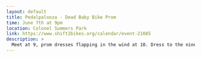 ```yaml
---
layout: default
title: Pedalpalooza - Dead Baby Bike Prom
time: June 7th at 9pm
location: Colonel Summers Park
link: https://www.shift2bikes.org/calendar/event-21085
description: >
  Meet at 9, prom dresses flapping in the wind at 10. Dress to the nines and ride your bike!
---
```

